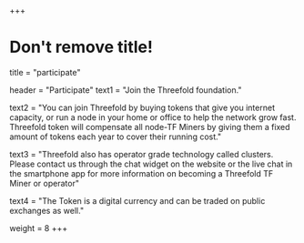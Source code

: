 +++
# Don't remove title!

title = "participate"

header = "Participate"
text1 = "Join the Threefold foundation."

text2 = "You can join Threefold by buying tokens that give you internet capacity, or run a node in your home or office to help the network grow fast. Threefold token will compensate all node-TF Miners by giving them a fixed amount of tokens each year to cover their running cost."

text3 = "Threefold also has operator grade technology called clusters. Please contact us through the chat widget on the website or the live chat in the smartphone app for more information on becoming a Threefold TF Miner or operator"

text4 = "The Token is a digital currency and can be traded on public exchanges as well."

weight = 8
+++
